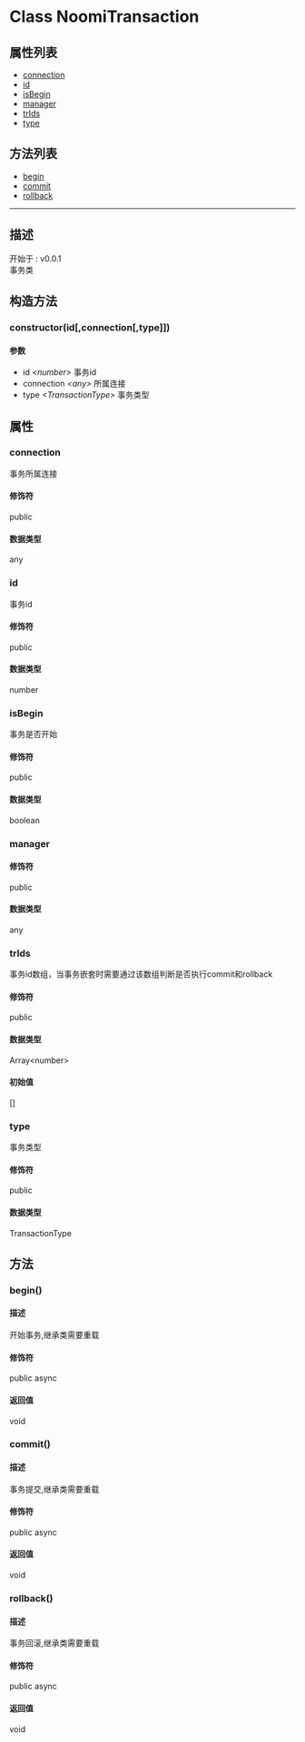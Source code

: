 # Class NoomiTransaction
## 属性列表
+ [connection](#PROP_connection)
+ [id](#PROP_id)
+ [isBegin](#PROP_isBegin)
+ [manager](#PROP_manager)
+ [trIds](#PROP_trIds)
+ [type](#PROP_type)
  
## 方法列表
+ [begin](#METHOD_begin)
+ [commit](#METHOD_commit)
+ [rollback](#METHOD_rollback)
  
---
## 描述
<font class="since">开始于 : v0.0.1</font>  
事务类  
## 构造方法
### <a id="METHOD_constructor">constructor(id[,connection[,type]])</a>
#### 参数
+ id *&lt;<font class='datatype'>number</font>&gt;*            事务id
+ connection *&lt;<font class='datatype'>any</font>&gt;*    所属连接
+ type *&lt;<font class='datatype'>TransactionType</font>&gt;*          事务类型
  
## 属性
### <a id="PROP_connection">connection</a>
事务所属连接  
#### 修饰符
<font class="modifier">public</font>  
#### 数据类型
<font class='datatype'>any</font>  
### <a id="PROP_id">id</a>
事务id  
#### 修饰符
<font class="modifier">public</font>  
#### 数据类型
<font class='datatype'>number</font>  
### <a id="PROP_isBegin">isBegin</a>
事务是否开始  
#### 修饰符
<font class="modifier">public</font>  
#### 数据类型
<font class='datatype'>boolean</font>  
### <a id="PROP_manager">manager</a>
#### 修饰符
<font class="modifier">public</font>  
#### 数据类型
<font class='datatype'>any</font>  
### <a id="PROP_trIds">trIds</a>
事务id数组，当事务嵌套时需要通过该数组判断是否执行commit和rollback  
#### 修饰符
<font class="modifier">public</font>  
#### 数据类型
<font class='datatype'>Array&lt;number&gt;</font>  
#### 初始值
[]  
### <a id="PROP_type">type</a>
事务类型  
#### 修饰符
<font class="modifier">public</font>  
#### 数据类型
<font class='datatype'>TransactionType</font>  
## 方法
### <a id="METHOD_begin">begin()</a>
#### 描述
开始事务,继承类需要重载  
#### 修饰符
<font class="modifier">public  async</font>  
#### 返回值
void  
### <a id="METHOD_commit">commit()</a>
#### 描述
事务提交,继承类需要重载  
#### 修饰符
<font class="modifier">public  async</font>  
#### 返回值
void  
### <a id="METHOD_rollback">rollback()</a>
#### 描述
事务回滚,继承类需要重载  
#### 修饰符
<font class="modifier">public  async</font>  
#### 返回值
void  
